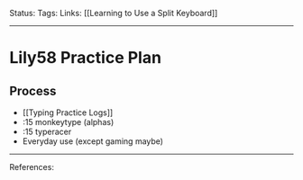 Status:
Tags:
Links: [[Learning to Use a Split Keyboard]]
___
# Lily58 Practice Plan
## Process
- [[Typing Practice Logs]]
- :15 monkeytype (alphas)
- :15 typeracer
- Everyday use (except gaming maybe)
___
References: